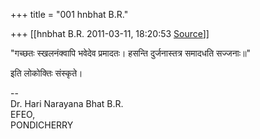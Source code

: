 +++
title = "001 hnbhat B.R."

+++
[[hnbhat B.R.	2011-03-11, 18:20:53 [Source](https://groups.google.com/g/samskrita/c/GWCIxQ_rVCo)]]



"गच्छतः स्खलनंक्वापि भवेदेव प्रमादतः। हसन्ति दुर्जनास्तत्र समादधति सज्जनाः॥"

  

इति लोकोक्तिः संस्कृते।  

  

--  
Dr. Hari Narayana Bhat B.R.  
EFEO,  
PONDICHERRY  

